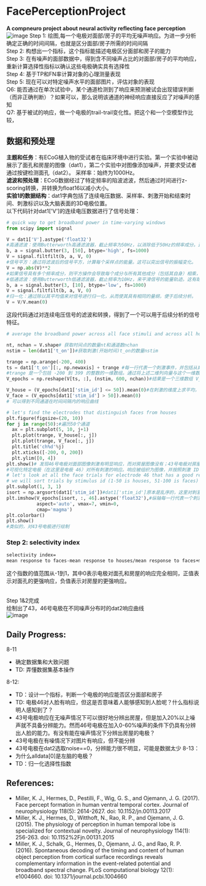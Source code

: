 # FacePerceptionProject
**A compneuro project about neural activity reflecting face perception**  
![image](https://github.com/Rayz357/FacePerceptionProject/assets/60376633/d8c271a0-ca08-4035-ada8-78538e745fb5)
Step 1:  绘图,每一个电极对面部/房子的平均无噪声响应。为进一步分析确定正确的时间间隔，也就是区分面部/房子所需的时间间隔  
Step 2: 构想出一个指标，这个指标能描述电极区分面部和房子的能力  
Step 3: 在有噪声的面部数据中，得到含不同噪声占比的对面部/房子的平均响应，重新计算选择性指标以确认这些电极确实具有选择性   
Step 4: 基于TP和FN率计算对象的心理测量表现    
Step 5: 现在可以对特定噪声水平的面部图片，评估对象的表现  
Q6: 能否通过在单次试验中，某个通道检测到了响应来预测被试会出现错误判断（而非正确判断）？如果可以，那么说明该通道的神经响应直接反应了对噪声的感知  
Q7: 基于被试的响应，做一个电极的trail-trail变化性。把这个和一个空模型作比较，  

## 数据和预处理
**主题和任务**：有ECoG植入物的受试者在临床环境中进行实验。第一个实验中被动展示了面孔和房屋的图像（dat1），第二个实验中对图像添加噪声，并要求受试者通过按键检测面孔（dat2）。
采样率：始终为1000Hz。  
**滤波和预处理**：ECoG数据经过了特定频率的陷波滤波，然后通过时间进行z-scoring转换，并转换为float16以减小大小。  
**实验1的数据结构**：dat1字典包括了连续电压数据、采样率、刺激开始和结束时间、刺激标识以及大脑表面的3D电极位置。  
以下代码针对dat1['V']的连续电压数据进行了信号处理：
```python
# quick way to get broadband power in time-varying windows
from scipy import signal

V = dat1['V'].astype('float32')
#高通滤波：使用Butterworth高通滤波器，截止频率为50Hz，以消除低于50Hz的频率成分。这有助于消除慢波动和可能的噪声。  
b, a = signal.butter(3, [50], btype='high', fs=1000)
V = signal.filtfilt(b, a, V, 0)
#信号平方：通过将滤波后的信号平方，计算每个采样点的能量。这可以突出信号的振幅变化。
V = np.abs(V)**2
#如果信号具有多个频率成分，则平方操作会导致每个成分与所有其他成分（包括其自身）相乘，从而产生新的频率
#低通滤波：使用Butterworth低通滤波器，截止频率为10Hz，来平滑信号的能量轨迹。这有助于消除高频噪声并保留低频能量变化。  
b, a = signal.butter(3, [10], btype='low', fs=1000)
V = signal.filtfilt(b, a, V, 0)
#归一化：通过除以其平均值来对信号进行归一化，从而使其具有相同的量纲，便于后续分析。 
V = V/V.mean(0)
```
这段代码通过对连续电压信号的滤波和转换，得到了一个可以用于后续分析的信号特征。  
```python
# average the broadband power across all face stimuli and across all house stimuli

nt, nchan = V.shape# 获取时间点的数量nt和通道数nchan
nstim = len(dat1['t_on'])#获取刺激(开始时间)t_on的数量nstim

trange = np.arange(-200, 400)
ts = dat1['t_on'][:, np.newaxis] + trange #每一行代表一个刺激事件，并包括从刺激开始的-200到399的样本索引。通过使用 np.newaxis，这一部分将一维数组转换为二维列向量。 dat1['t_on'] 的形状为 (nstim,)，那么 dat1['t_on'][:, np.newaxis] 的形状将是 (nstim, 1)。  
#trange 是一个包括 -200 到 399 的整数的一维数组。通过将上述二维列向量与这个一维数组相加，使用 NumPy 的广播规则，我们实际上将 trange 的值加到了 dat1['t_on'] 中的每一个元素上。这样，每一行都会加上同样的 trange 值。结果是一个二维数组 ts，其中每一行代表一个刺激事件，并且包括了从刺激开始的 -200 到 399 的样本索引。  
V_epochs = np.reshape(V[ts, :], (nstim, 600, nchan))#结果是一个三维数组 V_epochs，每个元素 (i, j, k) 包括第 i 个刺激事件在时间 j 的第 k 个通道的电压值

V_house = (V_epochs[dat1['stim_id'] <= 50]).mean(0)#在刺激的维度上求平均，也就是将所有刺激索引的相同第二第三维相加求平均，也就是对每个相同时间，相同通道的平均响应
V_face = (V_epochs[dat1['stim_id'] > 50]).mean(0)
# 可以得到不同通道在时间间隔内的响应曲线

# let's find the electrodes that distinguish faces from houses
plt.figure(figsize=(20, 10))
for j in range(50):#遍历50个通道
  ax = plt.subplot(5, 10, j+1)
  plt.plot(trange, V_house[:, j])
  plt.plot(trange, V_face[:, j])
  plt.title('ch%d'%j)
  plt.xticks([-200, 0, 200])
  plt.ylim([0, 4])
plt.show()# 发现46号电极对面部图像刺激有明显响应，而对房屋图像没有；43号电极对房屋图像刺激有明显响应
#可视化特定电极（在这里是电极 46）对所有刺激的响应。响应被组织为图像，并按照刺激 ID 进行排序，使得房屋和脸部刺激分别聚在一起
# let's look at all the face trials for electrode 46 that has a good response to faces
# we will sort trials by stimulus id (1-50 is houses, 51-100 is faces)
plt.subplot(1, 3, 1)
isort = np.argsort(dat1['stim_id'])#dat1['stim_id']原本是乱序的，这里对刺激序号进行小到大排序
plt.imshow(V_epochs[isort, :, 46].astype('float32'),#纵轴每一行代表一个刺激（序号），横轴为时间，颜色深浅代表46号电极响应
           aspect='auto', vmax=7, vmin=0,
           cmap='magma')
plt.colorbar()
plt.show()
#类似的，对43号电极进行绘制
```

### Step 2: selectivity index
```latex
selectivity index=
mean response to faces-mean response to houses/mean response to faces+mean response to houses
```
这个指数的值范围从-1到1，其中0表示电极对面孔和房屋的响应完全相同，正值表示对面孔的更强响应，负值表示对房屋的更强响应。  
​

Step 1&2完成  
绘制出了43，46号电极在不同噪声分布时的dat2响应曲线  
![image](https://github.com/Rayz357/FacePerceptionProject/assets/60376633/751361c5-13f7-49a8-a660-1b7e7d929742)
## Daily Progress:
8-11
- 确定数据集和大致问题
- TD: 弄懂数据集基本操作

8-12: 
- TD：设计一个指标，判断一个电极的响应能否区分面部和房子
- TD: 电极46对人脸有响应，但这是否意味着人能够感知到人脸呢？什么指标说明人感知到了？
- 43号电极响应在无噪声情况下可以很好地分辨出房屋，但是加入20%以上噪声就不具备分辨能力。然而46号电极在加入0-60%噪声的条件下仍具有分辨出人脸的能力。有没有能在噪声情况下分辨出房屋的电极？
-   43号电极在有噪情况下对图片有响应，但不能分辨
-   43号电极在dat2选取noise==0，分辨能力很不明显，可能是数据太少
8-13：
- 为什么alldata[0]是左脑的电极？
- TD：归一化选择性指数
## References:
- Miller, K. J., Hermes, D., Pestilli, F., Wig, G. S., and Ojemann, J. G. (2017). Face percept formation in human ventral temporal cortex. Journal of neurophysiology 118(5): 2614-2627. doi: 10.1152/jn.00113.2017
- Miller, K. J., Hermes, D., Witthoft, N., Rao, R. P., and Ojemann, J. G. (2015). The physiology of perception in human temporal lobe is specialized for contextual novelty. Journal of neurophysiology 114(1): 256-263. doi: 10.1152%2Fjn.00131.2015
- Miller, K. J., Schalk, G., Hermes, D., Ojemann, J. G., and Rao, R. P. (2016). Spontaneous decoding of the timing and content of human object perception from cortical surface recordings reveals complementary information in the event-related potential and broadband spectral change. PLoS computational biology 12(1): e1004660. doi: 10.1371/journal.pcbi.1004660

